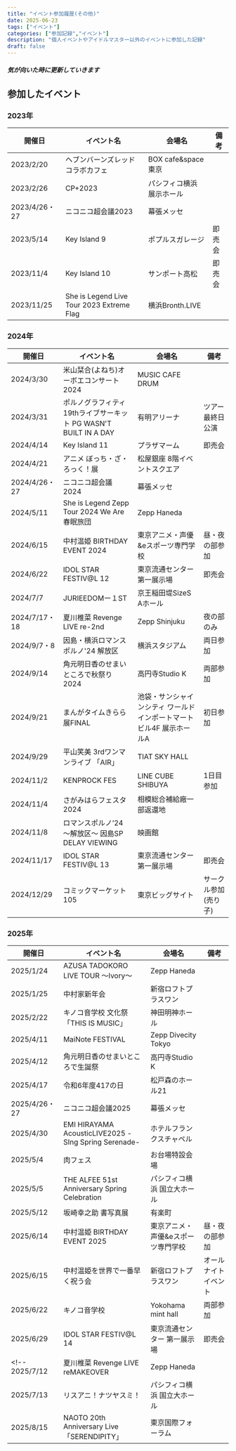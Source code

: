 ```yaml
---
title: "イベント参加履歴(その他)"
date: 2025-06-23
tags: ["イベント"]
categories: ["参加記録","イベント"]
description: "個人イベントやアイドルマスター以外のイベントに参加した記録"
draft: false
---
```

##### 気が向いた時に更新していきます
## 参加したイベント
### 2023年
| 開催日 | イベント名 | 会場名 | 備考 |
| --- | --- | --- | --- |
2023/2/20 | ヘブンバーンズレッド コラボカフェ | BOX cafe&space 東京 |  |
2023/2/26 | CP+2023 | パシフィコ横浜 展示ホール |  |
2023/4/26・27 | ニコニコ超会議2023 | 幕張メッセ |  |
2023/5/14 | Key Island 9 | ポプルスガレージ | 即売会 |
2023/11/4 | Key Island 10 | サンポート高松 | 即売会 |
2023/11/25 | She is Legend Live Tour 2023 Extreme Flag | 横浜Bronth.LIVE |  |
### 2024年
| 開催日 | イベント名 | 会場名 | 備考 |
| --- | --- | --- | --- |
2024/3/30 | 米山栞合(よねち)オーボエコンサート2024 | MUSIC CAFE DRUM |  |
2024/3/31 | ポルノグラフィティ 19thライブサーキット PG WASN'T BUILT IN A DAY | 有明アリーナ | ツアー最終日公演 |
2024/4/14 | Key Island 11 | プラザマーム | 即売会 |
2024/4/21 | アニメ ぼっち・ざ・ろっく！展 | 松屋銀座 8階イベントスクエア |  |
2024/4/26・27 | ニコニコ超会議2024 | 幕張メッセ |  |
2024/5/11 | She is Legend Zepp Tour 2024 We Are 春眠旅団 | Zepp Haneda |  |
2024/6/15 | 中村温姫 BIRTHDAY EVENT 2024 | 東京アニメ・声優&eスポーツ専門学校 | 昼・夜の部参加 |
2024/6/22 | IDOL STAR FESTIV@L 12 | 東京流通センター 第一展示場 | 即売会 |
2024/7/7 | JURIEEDOMー１ST | 京王稲田堤SizeS Aホール |  |
2024/7/17・18 | 夏川椎菜 Revenge LIVE re-2nd | Zepp Shinjuku | 夜の部のみ |
2024/9/7・8 | 因島・横浜ロマンスポルノ'24 解放区 | 横浜スタジアム | 両日参加 |
2024/9/14 | 角元明日香のせまいところで秋祭り2024 | 高円寺Studio K | 両部参加 |
2024/9/21 | まんがタイムきらら展FINAL | 池袋・サンシャインシティ ワールドインポートマートビル4F 展示ホールA | 初日参加 |
2024/9/29 | 平山笑美 3rdワンマンライブ 「AIR」| TIAT SKY HALL |  |
2024/11/2 | KENPROCK FES | LINE CUBE SHIBUYA | 1日目参加 |
2024/11/4 | さがみはらフェスタ2024 | 相模総合補給廠一部返還地 |  |
2024/11/8 | ロマンスポルノ’24 ～解放区～ 因島SP DELAY VIEWING | 映画館 |  |
2024/11/17 | IDOL STAR FESTIV@L 13 | 東京流通センター 第一展示場 | 即売会 |
2024/12/29 | コミックマーケット105 | 東京ビッグサイト | サークル参加(売り子) |
### 2025年
| 開催日 | イベント名 | 会場名 | 備考 |
| --- | --- | --- | --- |
2025/1/24 | AZUSA TADOKORO LIVE TOUR ～Ivory～ | Zepp Haneda |  |
2025/1/25 | 中村家新年会 | 新宿ロフトプラスワン |  |
2025/2/22 | キノコ音学校 文化祭「THIS IS MUSIC」 | 神田明神ホール |  |
2025/4/11 | MaiNote FESTIVAL | Zepp Divecity Tokyo |  |
2025/4/12 | 角元明日香のせまいところで生誕祭 | 高円寺Studio K | |
2025/4/17 | 令和6年度417の日 | 松戸森のホール21 | |
2025/4/26・27 | ニコニコ超会議2025 | 幕張メッセ | |
2025/4/30 | EMI HIRAYAMA AcousticLIVE2025 -SIng Spring Serenade- | ホテルフランクスチャペル | |
2025/5/4 | 肉フェス | お台場特設会場 |  |
2025/5/5 | THE ALFEE 51st Anniversary Spring Celebration | パシフィコ横浜 国立大ホール |  |
2025/5/12 | 坂崎幸之助 書写真展 | 有楽町 |  |
2025/6/14 | 中村温姫 BIRTHDAY EVENT 2025 | 東京アニメ・声優&eスポーツ専門学校 | 昼・夜の部参加 |
2025/6/15 | 中村温姫を世界で一番早く祝う会　| 新宿ロフトプラスワン | オールナイトイベント |
2025/6/22 | キノコ音学校 | Yokohama mint hall | 両部参加 |
2025/6/29 | IDOL STAR FESTIV@L 14 | 東京流通センター 第一展示場 | 即売会 |
<!-- 2025/7/12 | 夏川椎菜 Revenge LIVE reMAKEOVER | Zepp Haneda |  |
2025/7/13 | リスアニ！ナツヤスミ！ | パシフィコ横浜 国立大ホール |  |
2025/8/15 | NAOTO 20th Anniversary Live「SERENDIPITY」| 東京国際フォーラム | | -->


